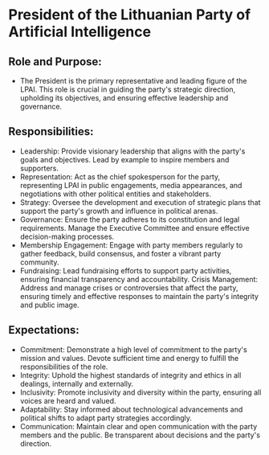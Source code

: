 # President of the Lithuanian Party of Artificial Intelligence

## Role and Purpose:

- The President is the primary representative and leading figure of the LPAI. This role is crucial in guiding the party's strategic direction, upholding its objectives, and ensuring effective leadership and governance.

## Responsibilities:

- Leadership: Provide visionary leadership that aligns with the party's goals and objectives. Lead by example to inspire members and supporters.
- Representation: Act as the chief spokesperson for the party, representing LPAI in public engagements, media appearances, and negotiations with other political entities and stakeholders.
- Strategy: Oversee the development and execution of strategic plans that support the party's growth and influence in political arenas.
- Governance: Ensure the party adheres to its constitution and legal requirements. Manage the Executive Committee and ensure effective decision-making processes.
- Membership Engagement: Engage with party members regularly to gather feedback, build consensus, and foster a vibrant party community.
- Fundraising: Lead fundraising efforts to support party activities, ensuring financial transparency and accountability.
Crisis Management: Address and manage crises or controversies that affect the party, ensuring timely and effective responses to maintain the party's integrity and public image.

## Expectations:

- Commitment: Demonstrate a high level of commitment to the party's mission and values. Devote sufficient time and energy to fulfill the responsibilities of the role.
- Integrity: Uphold the highest standards of integrity and ethics in all dealings, internally and externally.
- Inclusivity: Promote inclusivity and diversity within the party, ensuring all voices are heard and valued.
- Adaptability: Stay informed about technological advancements and political shifts to adapt party strategies accordingly.
- Communication: Maintain clear and open communication with the party members and the public. Be transparent about decisions and the party's direction.
